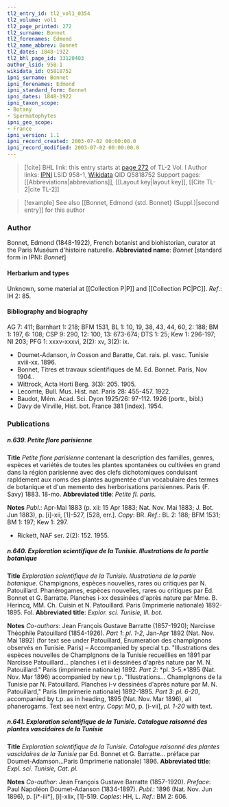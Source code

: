 ```yaml
---
tl2_entry_id: tl2_vol1_0354
tl2_volume: vol1
tl2_page_printed: 272
tl2_surname: Bonnet
tl2_forenames: Edmond
tl2_name_abbrev: Bonnet
tl2_dates: 1848-1922
tl2_bhl_page_id: 33120403
author_lsid: 958-1
wikidata_id: Q5818752
ipni_surname: Bonnet
ipni_forenames: Edmond
ipni_standard_form: Bonnet
ipni_dates: 1848-1922
ipni_taxon_scope: 
- Botany
- Spermatophytes
ipni_geo_scope: 
- France
ipni_version: 1.1
ipni_record_created: 2003-07-02 00:00:00.0
ipni_record_modified: 2003-07-02 00:00:00.0
---
```


> [!cite] BHL link: this entry starts at [page 272](https://www.biodiversitylibrary.org/page/33120403) of TL-2 Vol. I
> Author links: [IPNI](https://www.ipni.org/a/958-1) LSID 958-1, [Wikidata](https://www.wikidata.org/wiki/Q5818752) QID Q5818752
> Support pages: [[Abbreviations|abbreviations]], [[Layout key|layout key]], [[Cite TL-2|cite TL-2]]

> [!example] See also [[Bonnet, Edmond {std. Bonnet} (Suppl.)|second entry]] for this author

### Author

Bonnet, Edmond (1848-1922), French botanist and biohistorian, curator at the Paris Muséum d'histoire naturelle. 
**Abbreviated name**: *Bonnet* \[standard form in IPNI: *Bonnet*\]

#### Herbarium and types

Unknown, some material at [[Collection P|P]] and [[Collection PC|PC]].
*Ref*.: IH 2: 85.

#### Bibliography and biography

AG 7: 411; Barnhart 1: 218; BFM 1531, BL 1: 10, 19, 38, 43, 44, 60, 2: 188; BM 1: 197, 6: 108; CSP 9: 290, 12: 100, 13: 673-674; DTS 1: 25; Kew 1: 296-197; NI 203; PFG 1: xxxv-xxxvi, 2(2): xv, 3(2): ix.
- Doumet-Adanson, *in* Cosson and Baratte, Cat. rais. pl. vasc. Tunisie xviii-xx. 1896.
- Bonnet, Titres et travaux scientifiques de M. Ed. Bonnet. Paris, Nov 1904..
- Wittrock, Acta Horti Berg. 3(3): 205. 1905.
- Lecomte, Bull. Mus. Hist. nat. Paris 28: 455-457. 1922.
- Baudot, Mém. Acad. Sci. Dyon 1925/26: 97-112. 1926 (portr., bibl.)
- Davy de Virville, Hist. bot. France 381 \[index\]. 1954.

### Publications

##### n.639. Petite flore parisienne

**Title**
*Petite flore parisienne* contenant la description des familles, genres, espèces et variétés de toutes les plantes spontanées ou cultivées en grand dans la région parisienne avec des clefs dichotomiques conduisant rapldement aux noms des plantes augmentée d'un vocabulaire des termes de botanique et d'un memento des herborisations parisiennes. Paris (F. Savy) 1883. 18-mo.
**Abbreviated title**: *Petite fl. paris.*

**Notes**
*Publ*.: Apr-Mai 1883 (p. xii: 15 Apr 1883; Nat. Nov. Mai 1883; J. Bot. Jun 1883), p. \[i\]-xii, \[1\]-527, \[528, err.\]. *Copy*: BR.
*Ref*.: BL 2: 188; BFM 1531; BM 1: 197; Kew 1: 297.
- Rickett, NAF ser. 2(2): 152. 1955.

##### n.640. Exploration scientifique de la Tunisie. Illustrations de la partie botanique

**Title**
*Exploration scientifique de la Tunisie. Illustrations de la partie botanique*. Champignons, espèces nouvelles, rares ou critiques par N. Patouillard. Phanérogames, espèces nouvelles, rares ou critiques par Ed. Bonnet et G. Barratte. Planches i-xx dessinées d'après nature par Mme. B. Herincq, MM. Ch. Cuisin et N. Patouillard. Paris (Imprimerie nationale) 1892-1895. Fol.
**Abbreviated title**: *Explor. sci. Tunisie, Ill. bot.*

**Notes**
*Co-authors*: Jean François Gustave Barratte (1857-1920); Narcisse Théophile Patouillard (1854-1926).
*Part 1*: *pl. 1-2*, Jan-Apr 1892 (Nat. Nov. Mai 1892) (for text see under Patouillard, Énumeration des champlgnons observés en Tunisie. Paris) – Accompanied by
special t.p. "Illustrations des espèces nouvelles de Champlgnons de la Tunisie recueillies en 1891 par Narcisse Patouillard... planches i et ii dessinées d'après nature par M. N. Patouillard." Paris (imprimerie nationale) 1892.
*Part 2*: *pl. 3-5.*1895 (Nat. Nov. Mar 1896) accompanied by new t.p. "Illustrations... Champlgnons de la Tunisie par N. Patouillard. Planches i-v dessinées d'après nature par M. N. Patouillard," Paris (Imprimerie nationale) 1892-1895.
*Part 3*: *pl. 6-20*, accompanied by t.p. as in heading, 1895 (Nat. Nov. Mar 1896), all phanerogams. Text see next entry.
*Copy*: MO, p. \[i-vii\], *pl. 1-20* with text.

##### n.641. Exploration scientifique de la Tunisie. Catalogue raisonné des plantes vascidaires de la Tunisie

**Title**
*Exploration scientifique de la Tunisie. Catalogue raisonné des plantes vascidaires de la Tunisie* par Ed. Bonnet et G. Barratte... préface par Doumet-Adamson...Paris (Imprimerie nationale) 1896.
**Abbreviated title**: *Expl. sci. Tunisie, Cat. pl.*

**Notes**
*Co-author*: Jean François Gustave Barratte (1857-1920).
*Preface*: Paul Napoléon Doumet-Adanson (1834-1897).
*Publ*.: 1896 (Nat. Nov. Jun 1896), p. \[i\*-iii\*\], \[i\]-xlix, \[1\]-519. *Coples*: HH, L.
*Ref*.: BM 2: 606.

